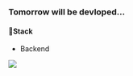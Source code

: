 ### Tomorrow will be devloped...

#### 🧺Stack

- Backend
<img src="https://img.shields.io/badge/Java-424CDF?style=flat-square&logo=java&logoColor=white"/> 


